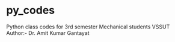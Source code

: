 # py_codes
Python class codes for 3rd semester Mechanical students VSSUT
<br>
Author:- Dr. Amit Kumar Gantayat
